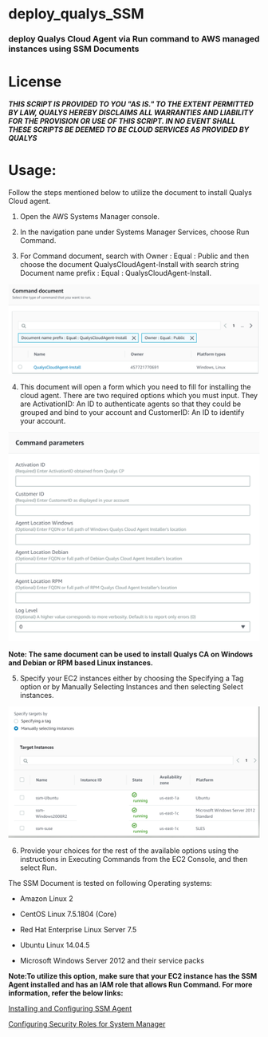 # deploy_qualys_SSM
### deploy Qualys Cloud Agent via Run command to AWS managed instances using SSM Documents

# License
_**THIS SCRIPT IS PROVIDED TO YOU "AS IS."  TO THE EXTENT PERMITTED BY LAW, QUALYS HEREBY DISCLAIMS ALL WARRANTIES AND LIABILITY FOR THE PROVISION OR USE OF THIS SCRIPT.  IN NO EVENT SHALL THESE SCRIPTS BE DEEMED TO BE CLOUD SERVICES AS PROVIDED BY QUALYS**_

# Usage:
Follow the steps mentioned below to utilize the document to install Qualys Cloud agent.

1.	Open the AWS Systems Manager console. 

2.	In the navigation pane under Systems Manager Services, choose Run Command.

3.	For Command document, search with Owner : Equal : Public and then choose the document QualysCloudAgent-Install with search string Document name prefix : Equal : QualysCloudAgent-Install.

![qca](/images/qca.png?raw=true "QCA")

4.	This document will open a form which you need to fill for installing the cloud agent.
There are two required options which you must input. They are ActivationID: An ID to authenticate agents so that they could be grouped and bind to your account and CustomerID: An ID to identify your account.

![parameters](/images/parameters.png?raw=true "Parameters")

**Note: The same document can be used to install Qualys CA on Windows and Debian or RPM based Linux instances.**

5.	Specify your EC2 instances either by choosing the Specifying a Tag option or by Manually Selecting Instances and then selecting Select instances.

![results](/images/results.png?raw=true "results")

6.	Provide your choices for the rest of the available options using the instructions in Executing Commands from the EC2 Console, and then select Run.

The SSM Document is tested on following Operating systems:

*	Amazon Linux 2

* CentOS Linux 7.5.1804 (Core) 

*	Red Hat Enterprise Linux Server 7.5 

*	Ubuntu Linux 14.04.5 

*	Microsoft Windows Server 2012 and their service packs

**Note:To utilize this option, make sure that your EC2 instance has the SSM Agent installed and has an IAM role that allows Run Command. For more information, refer the below links:**

[Installing and Configuring SSM Agent](http://docs.aws.amazon.com/systems-manager/latest/userguide/ssm-agent.html)

[Configuring Security Roles for System Manager](http://docs.aws.amazon.com/systems-manager/latest/userguide/systems-manager-access.html)
